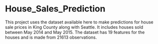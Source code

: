 # House_Sales_Prediction
This project uses the dataset available here to make predictions for house sale prices in King County along with Seattle. It includes houses sold between May 2014 and May 2015.  The dataset has 19 features for the houses and is made from 21613 observations.

